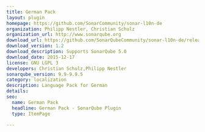 ```yaml
---
title: German Pack
layout: plugin
homepage: https://github.com/SonarCommunity/sonar-l10n-de
organization: Philipp Nestler, Christian Schulz
organization_url: http://www.sonarqube.org
download_url: https://github.com/SonarQubeCommunity/sonar-l10n-de/releases/download/1.2/sonar-l10n-de-plugin-1.2.jar
download_version: 1.2
download_description: Supports SonarQube 5.0
download_date: 2015-12-17
license: GNU LGPL 3
developers: Christian Schulz,Philipp Nestler
sonarqube_version: 9.9-9.9.5
category: localization
description: Language Pack for German
details: 
seo:
  name: German Pack
  headline: German Pack - SonarQube Plugin
  type: ItemPage

---
```

